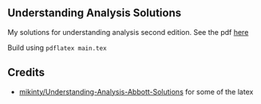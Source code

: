 ## Understanding Analysis Solutions

My solutions for understanding analysis second edition. See the pdf [here](https://ulissemini.github.io/understanding-analysis-solutions/main.pdf)

Build using `pdflatex main.tex`


## Credits
- [mikinty/Understanding-Analysis-Abbott-Solutions](https://github.com/mikinty/Understanding-Analysis-Abbott-Solutions) for some of the latex
